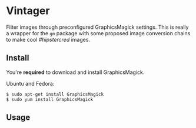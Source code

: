 # Vintager

Filter images through preconfigured GraphicsMagick settings. This is really a wrapper for the `gm` package with some proposed image conversion chains to make cool *#hipstercred* images.

## Install

You're **required** to download and install GraphicsMagick.

Ubuntu and Fedora:
```shell
$ sudo apt-get install GraphicsMagick
$ sudo yum install GraphicsMagick
```

<!-- TODO: publish to npm -->

## Usage

<!-- TODO -->